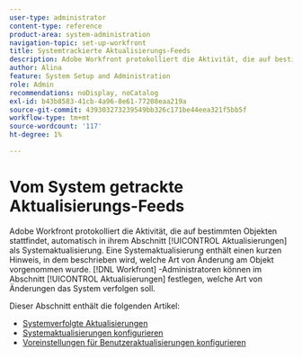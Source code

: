 ```yaml
---
user-type: administrator
content-type: reference
product-area: system-administration
navigation-topic: set-up-workfront
title: Systemtrackierte Aktualisierungs-Feeds
description: Adobe Workfront protokolliert die Aktivität, die auf bestimmten Objekten im Bereich [!UICONTROL Aktualisierungen] stattfindet. Eine Systemaktualisierung enthält einen kurzen Hinweis, in dem beschrieben wird, welche Art von Änderung am Objekt vorgenommen wurde. [!DNL Workfront] Administratoren können im Abschnitt [!UICONTROL Aktualisierungen] festlegen, welche Art von Änderungen das System verfolgen soll.
author: Alina
feature: System Setup and Administration
role: Admin
recommendations: noDisplay, noCatalog
exl-id: b43b8583-41cb-4a96-8e61-77208eaa219a
source-git-commit: 439303273239549bb326c171be44eea321f5bb5f
workflow-type: tm+mt
source-wordcount: '117'
ht-degree: 1%

---
```


# Vom System getrackte Aktualisierungs-Feeds

<!--Audited: April, 2024-->

Adobe Workfront protokolliert die Aktivität, die auf bestimmten Objekten stattfindet, automatisch in ihrem Abschnitt [!UICONTROL Aktualisierungen] als Systemaktualisierung. Eine Systemaktualisierung enthält einen kurzen Hinweis, in dem beschrieben wird, welche Art von Änderung am Objekt vorgenommen wurde. [!DNL Workfront] -Administratoren können im Abschnitt [!UICONTROL Aktualisierungen] festlegen, welche Art von Änderungen das System verfolgen soll.

Dieser Abschnitt enthält die folgenden Artikel:

* [Systemverfolgte Aktualisierungen](../../../administration-and-setup/set-up-workfront/system-tracked-update-feeds/system-tracked-update-feeds.md)
* [Systemaktualisierungen konfigurieren](../../../administration-and-setup/set-up-workfront/system-tracked-update-feeds/configure-system-updates.md)
* [Voreinstellungen für Benutzeraktualisierungen konfigurieren](../../../administration-and-setup/set-up-workfront/system-tracked-update-feeds/configure-preferences-user-updates.md)
